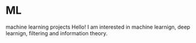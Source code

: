 # ML
machine learning projects 
Hello!
I am interested in machine learnign, deep learnign, filtering and information theory. 
